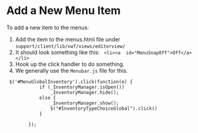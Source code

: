 # Add a New Menu Item

To add a new item to the menus:

1. Add the item to the menus.html file under `support/client/lib/vwf/views/editorview/`
  1. It should look something like this: ` <li><a  id="MenuSnapOff">Off</a></li>`
1. Hook up the click handler to do something.
  1. We generally use the `Menubar.js` file for this.

```
 $('#MenuGlobalInventory').click(function(e) {
            if (_InventoryManager.isOpen())
                _InventoryManager.hide();
            else {
                _InventoryManager.show();
                $("#InventoryTypeChoiceGlobal").click()
            }

        });
```